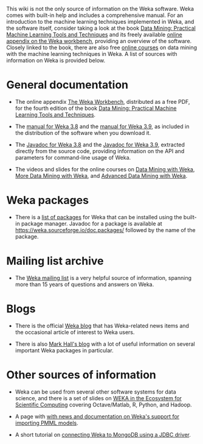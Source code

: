 This wiki is not the only source of information on the Weka
software. Weka comes with built-in help and includes a comprehensive
manual. For an introduction to the machine learning techniques
implemented in Weka, and the software itself, consider taking a look
at the book [Data Mining: Practical Machine Learning Tools and
Techniques](https://www.cs.waikato.ac.nz/~ml/weka/book.html) and its
freely available [online appendix on the Weka
workbench](https://www.cs.waikato.ac.nz/ml/weka/Witten_et_al_2016_appendix.pdf),
providing an overview of the software. Closely linked to the book,
there are also free [online
courses](https://www.cs.waikato.ac.nz/~ml/weka/courses.html) on data
mining with the machine learning techniques in Weka. A list of sources
with information on Weka is provided below.

	    
# General documentation

* The online appendix [The Weka Workbench](https://www.cs.waikato.ac.nz/ml/weka/Witten_et_al_2016_appendix.pdf), distributed as a free PDF, for the fourth edition of the book [Data Mining: Practical Machine Learning Tools and Techniques](https://www.cs.waikato.ac.nz/~ml/weka/book.html).
		  
* The [manual for Weka 3.8](https://prdownloads.sourceforge.net/weka/WekaManual-3-8-3.pdf?download) and the [manual for Weka 3.9](https://prdownloads.sourceforge.net/weka/WekaManual-3-9-3.pdf?download), as included in the distribution of the software when you download it.
		      
* The [Javadoc for Weka 3.8](https://weka.sourceforge.io/doc.stable-3-8/) and the [Javadoc for Weka 3.9](https://weka.sourceforge.io/doc.dev/), extracted directly from the source code, providing information on the API and parameters for command-line usage of Weka.

* The videos and slides for the online courses on [Data Mining with Weka](https://www.cs.waikato.ac.nz/ml/weka/mooc/dataminingwithweka/), [More Data Mining with Weka](https://www.cs.waikato.ac.nz/ml/weka/mooc/moredataminingwithweka/), and [Advanced Data Mining with Weka](https://www.cs.waikato.ac.nz/ml/weka/mooc/advanceddataminingwithweka/).

# Weka packages

* There is a [list of packages](https://weka.sourceforge.io/packageMetaData/) for Weka that can be installed using the built-in package manager. Javadoc for a package is available at https://weka.sourceforge.io/doc.packages/ followed by the name of the package.

# Mailing list archive

* The [Weka mailing list](https://list.waikato.ac.nz/hyperkitty/list/wekalist@list.waikato.ac.nz/) is a very helpful source of information, spanning more than 15 years of questions and answers on Weka.

# Blogs

* There is the official [Weka blog](https://waikato.github.io/weka-blog/) that has Weka-related news items and the occasional article of interest to Weka users.

* There is also [Mark Hall's blog](https://markahall.blogspot.co.nz/) with a lot of useful information on several important Weka packages in particular.

# Other sources of information

* Weka can be used from several other software systems for data science, and there is a set of slides on [WEKA in the Ecosystem for Scientific Computing](https://www.cs.waikato.ac.nz/~eibe/WEKA_Ecosystem.pdf) covering Octave/Matlab, R, Python, and Hadoop.

* A page with [with news and documentation on Weka's support for importing PMML models](https://wiki.pentaho.com/display/DATAMINING/PMML+Support+in+Weka).

* A short tutorial on [connecting Weka to MongoDB using a JDBC driver](https://github.com/selvinsource/mongodb-datamining-shell/wiki/Weka-MongoDB).
